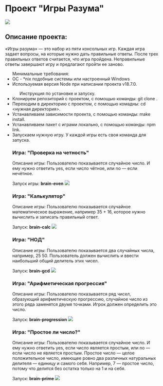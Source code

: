  <h1 font-weight="bold", font-size="30px">Проект "Игры Разума"</h1>



<a href="https://codeclimate.com/github/RenaSaha/frontend-project-44"></a>
<a href="https://codeclimate.com/github/RenaSaha/frontend-project-44/maintainability"><img src="https://api.codeclimate.com/v1/badges/2a5cd06baa7095b55123/maintainability" /></a>

<h2 font-size="24px">Описание проекта:</h2>
«Игры разума» — это набор из пяти консольных игр. Каждая игра задает вопросы, на которые нужно дать правильные ответы. После трех правильных ответов считается, что игра пройдена. Неправильные ответы завершают игру и предлагают пройти ее заново.

<ul>Минимальные требования:
<li>ОС - *nix подобные системы или настроенный Windows</li>
<li>Используемая версия Node при написании проекта v18.7.0.</li>

<ul>Инструкция по установке и запуску.</ul>
<li>Клонируем репозиторий с проектом, с помощью команды: git clone <ssh/url>.</li>
<li>Переходим в директорию с проектом, с помощью комадны: cd <нужная директория>.</li>
<li>Устанавливаем зависимости проекта, с помощью команды: make install.</li>
<li>Устанавливаем пакет с играми локально, с помощью команды: npm link.</li>
<li>Запускаем нужную игру. У каждой игры есть своя команда для запуска.</li>

<h3 font-size="26px", font-weight="bold">Игра: "Проверка на четность"</h3>
Описание игры:
Пользователю показывается случайное число. И ему нужно ответить yes, если число чётное, или no — если нечётное.

Запуск игры: <span> <strong>brain-even</strong></span>
<a href="https://asciinema.org/a/537764" target="_blank"><img src="https://asciinema.org/a/537764.svg" /></a>



<h3 font-size="26px", font-weight="bold">Игра: "Калькулятор"</h3>
Описание игры:
Пользователю показывается случайное математическое выражение, например 35 + 16, которое нужно вычислить и записать правильный ответ.

Запуск: <span> <strong>brain-calc</strong></span>
<a href="https://asciinema.org/a/537759" target="_blank"><img src="https://asciinema.org/a/537759.svg" /></a>



<h3 font-size="26px", font-weight="bold">Игра: "НОД"</h3>
Описание игры:
Пользователю показывается два случайных числа, например, 25 50. Пользователь должен вычислить и ввести наибольший общий делитель этих чисел.

Запуск: <span> <strong>brain-gcd</strong></span>
<a href="https://asciinema.org/a/537761" target="_blank"><img src="https://asciinema.org/a/537761.svg" /></a>



<h3 font-size="26px", font-weight="bold">Игра: "Арифметическая прогрессия"</h3>
Описание игры:
Пользователю показывается ряд чисел, образующий арифметическую прогрессию, случайное число из этого ряда заменятся двумя точками.
Игрок должен определить это число.

Запуск: <span> <strong>brain-progression</strong></span>
<a href="https://asciinema.org/a/537762" target="_blank"><img src="https://asciinema.org/a/537762.svg" /></a>



<h3 font-size="26px", font-weight="bold">Игра: "Простое ли число?"</h3>
Описание игры:
Пользователю показывается случайное число. И ему нужно ответить yes, если число является простым, или no — если число не является простым.
Простое число — целое положительное число, имеющее ровно два различных натуральных делителя — единицу и самого себя.
Например, 7 — простое число, потому что делится без остатка только на 1 и на себя.

Запуск: <span> <strong>brain-prime</strong></span>
<a href="https://asciinema.org/a/537763" target="_blank"><img src="https://asciinema.org/a/537763.svg" /></a>